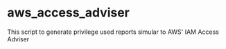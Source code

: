 # aws_access_adviser
This script to generate privilege used reports simular to  AWS' IAM Access Adviser
